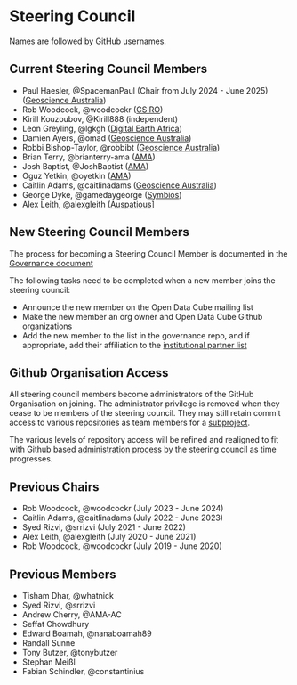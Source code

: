 # Steering Council

Names are followed by GitHub usernames.

## Current Steering Council Members

- Paul Haesler, @SpacemanPaul (Chair from July 2024 - June 2025) ([Geoscience Australia](http://www.ga.gov.au/))
- Rob Woodcock, @woodcockr ([CSIRO](https://www.csiro.au/))
- Kirill Kouzoubov, @Kirill888 (independent)
- Leon Greyling, @lgkgh ([Digital Earth Africa](https://www.digitalearthafrica.org/))
- Damien Ayers, @omad ([Geoscience Australia](http://www.ga.gov.au/))
- Robbi Bishop-Taylor, @robbibt ([Geoscience Australia](http://www.ga.gov.au/))
- Brian Terry, @brianterry-ama ([AMA](http://www.ama-inc.com/))
- Josh Baptist, @JoshBaptist ([AMA](http://www.ama-inc.com/))
- Oguz Yetkin, @oyetkin ([AMA](http://www.ama-inc.com/))
- Caitlin Adams, @caitlinadams ([Geoscience Australia](http://www.ga.gov.au/))
- George Dyke, @gamedaygeorge ([Symbios](http://symbios.space))
- Alex Leith, @alexgleith ([Auspatious](https://auspatious.com/)]

## New Steering Council Members

The process for becoming a Steering Council Member is documented in the [Governance document](governance.md#council-membership)

The following tasks need to be completed when a new member joins the steering council:

- Announce the new member on the Open Data Cube mailing list
- Make the new member an org owner and Open Data Cube Github organizations
- Add the new member to the list in the governance repo, and if appropriate, add their affiliation to the [institutional partner list](people.md)

## Github Organisation Access

All steering council members become administrators of the GitHub Organisation on joining. The administrator privilege is removed when they cease to be members of the steering council. They may still retain commit access to various repositories as team members for a [subproject](./newsubprojects.md).

The various levels of repository access will be refined and realigned to fit with Github based [administration process](https://docs.github.com/en/organizations/managing-peoples-access-to-your-organization-with-roles/roles-in-an-organization) by the steering council as time progresses.

## Previous Chairs
- Rob Woodcock, @woodcockr (July 2023 - June 2024)
- Caitlin Adams, @caitlinadams (July 2022 - June 2023)
- Syed Rizvi, @srrizvi (July 2021 - June 2022)
- Alex Leith, @alexgleith (July 2020 - June 2021)
- Rob Woodcock, @woodcockr (July 2019 - June 2020)

## Previous Members
- Tisham Dhar, @whatnick
- Syed Rizvi, @srrizvi
- Andrew Cherry, @AMA-AC
- Seffat Chowdhury
- Edward Boamah, @nanaboamah89
- Randall Sunne
- Tony Butzer, @tonybutzer
- Stephan Meißl
- Fabian Schindler, @constantinius
